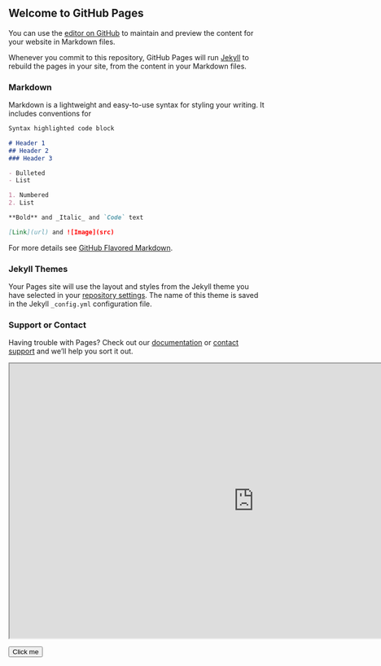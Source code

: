 


## Welcome to GitHub Pages

You can use the [editor on GitHub](https://github.com/Aringan0323/weepingangelbot.github.io/edit/gh-pages/index.md) to maintain and preview the content for your website in Markdown files.

Whenever you commit to this repository, GitHub Pages will run [Jekyll](https://jekyllrb.com/) to rebuild the pages in your site, from the content in your Markdown files.

### Markdown

Markdown is a lightweight and easy-to-use syntax for styling your writing. It includes conventions for

```markdown
Syntax highlighted code block

# Header 1
## Header 2
### Header 3

- Bulleted
- List

1. Numbered
2. List

**Bold** and _Italic_ and `Code` text

[Link](url) and ![Image](src)
```

For more details see [GitHub Flavored Markdown](https://guides.github.com/features/mastering-markdown/).

### Jekyll Themes

Your Pages site will use the layout and styles from the Jekyll theme you have selected in your [repository settings](https://github.com/Aringan0323/weepingangelbot.github.io/settings/pages). The name of this theme is saved in the Jekyll `_config.yml` configuration file.

### Support or Contact

Having trouble with Pages? Check out our [documentation](https://docs.github.com/categories/github-pages-basics/) or [contact support](https://support.github.com/contact) and we’ll help you sort it out.

<iframe src="https://drive.google.com/file/d/1AMJsoFjG67R7mWGi57o4S_TQ9VjPxJQ5/preview" width="960" height="540" frameBoarder="0" allowFullScreen></iframe>

<button name="button" onclick="http://www.google.com">Click me</button>
